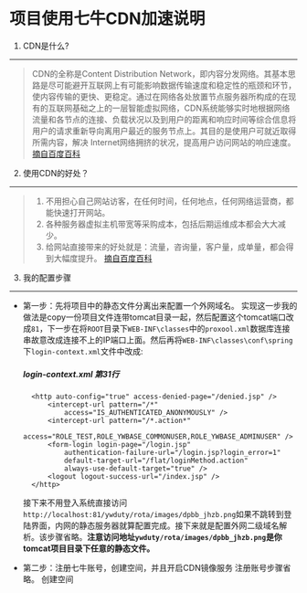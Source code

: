 项目使用七牛CDN加速说明
===========================

1. CDN是什么?
------------

> CDN的全称是Content Distribution Network，即内容分发网络。其基本思路是尽可能避开互联网上有可能影响数据传输速度和稳定性的瓶颈和环节，使内容传输的更快、更稳定。通过在网络各处放置节点服务器所构成的在现有的互联网基础之上的一层智能虚拟网络，CDN系统能够实时地根据网络流量和各节点的连接、负载状况以及到用户的距离和响应时间等综合信息将用户的请求重新导向离用户最近的服务节点上。其目的是使用户可就近取得所需内容，解决 Internet网络拥挤的状况，提高用户访问网站的响应速度。
[摘自百度百科](http://baike.baidu.com/view/8689800.htm?fromtitle=CDN&fr=aladdin)

2. 使用CDN的好处？
-----------------

> 1. 不用担心自己网站访客，在任何时间，任何地点，任何网络运营商，都能快速打开网站。
> 2. 各种服务器虚拟主机带宽等采购成本，包括后期运维成本都会大大减少。
> 3. 给网站直接带来的好处就是：流量，咨询量，客户量，成单量，都会得到大幅度提升。
> [摘自百度百科](http://baike.baidu.com/view/8689800.htm?fromtitle=CDN&fr=aladdin)

3. 我的配置步骤
---------------

* 第一步：先将项目中的静态文件分离出来配置一个外网域名。
实现这一步我的做法是copy一份项目文件连带tomcat目录一起，然后配置这个tomcat端口改成`81`，下一步在将`ROOT`目录下`WEB-INF\classes`中的`proxool.xml`数据库连接串故意改成连接不上的IP端口上面。然后再将`WEB-INF\classes\conf\spring`下`login-context.xml`文件中改成:

	##### login-context.xml 第31行

		<http auto-config="true" access-denied-page="/denied.jsp" />
			<intercept-url pattern="/*"
				access="IS_AUTHENTICATED_ANONYMOUSLY" />
			<intercept-url pattern="/*.action*"
				access="ROLE_TEST,ROLE_YWBASE_COMMONUSER,ROLE_YWBASE_ADMINUSER" />
			<form-login login-page="/login.jsp"		
				authentication-failure-url="/login.jsp?login_error=1"
				default-target-url="/flat/loginMethod.action"
				always-use-default-target="true" />
			<logout logout-success-url="/index.jsp" />
    	</http>

	接下来不用登入系统直接访问`http://localhost:81/ywduty/rota/images/dpbb_jhzb.png`如果不跳转到登陆界面，内网的静态服务器就算配置完成。接下来就是配置外网二级域名解析。该步骤省略。**注意访问地址`ywduty/rota/images/dpbb_jhzb.png`是你tomcat项目目录下任意的静态文件。**

* 第二步：注册七牛账号，创建空间，并且开启CDN镜像服务
注册账号步骤省略。
创建空间


